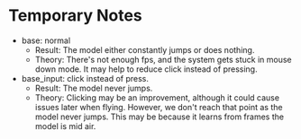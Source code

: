 # Temporary Notes
- base: normal
  -  Result: The model either constantly jumps or does nothing.
  - Theory: There's not enough fps, and the system gets stuck in mouse down mode. It may help to reduce click instead of pressing.
- base_input: click instead of press.
  - Result: The model never jumps.
  - Theory: Clicking may be an improvement, although it could cause issues later when flying. However, we don't reach that point as the model never jumps. This may be because it learns from frames the model is mid air.